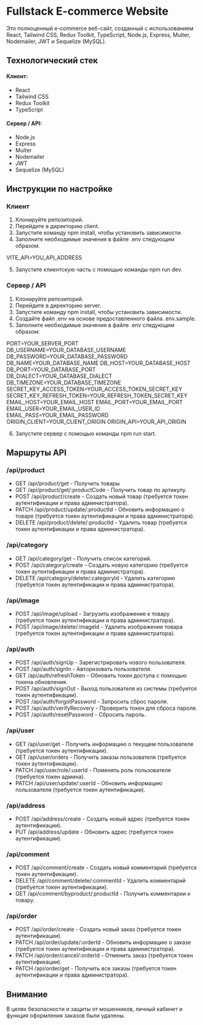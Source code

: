 # Fullstack E-commerce Website

Это полноценный e-commerce веб-сайт, созданный с использованием React, Tailwind CSS, Redux Toolkit, TypeScript, Node.js, Express, Multer, Nodemailer, JWT и Sequelize (MySQL).

## Технологический стек

#### Клиент:

- React
- Tailwind CSS
- Redux Toolkit
- TypeScript

#### Сервер / API:

- Node.js
- Express
- Multer
- Nodemailer
- JWT
- Sequelize (MySQL)

## Инструкции по настройке

### Клиент

1. Клонируйте репозиторий.
2. Перейдите в директорию client.
3. Запустите команду npm install, чтобы установить зависимости.
4. Заполните необходимые значения в файле .env следующим образом.

VITE_API=YOU_API_ADDRESS

5. Запустите клиентскую часть с помощью команды npm run dev.

### Сервер / API
 
1. Клонируйте репозиторий.
2. Перейдите в директорию server.
3. Запустите команду npm install, чтобы установить зависимости.
4. Создайте файл .env на основе предоставленного файла .env.sample.
5. Заполните необходимые значения в файле .env следующим образом:

PORT=YOUR_SERVER_PORT
DB_USERNAME=YOUR_DATABASE_USERNAME
DB_PASSWORD=YOUR_DATABASE_PASSWORD
DB_NAME=YOUR_DATABASE_NAME
DB_HOST=YOUR_DATABASE_HOST
DB_PORT=YOUR_DATABASE_PORT
DB_DIALECT=YOUR_DATABASE_DIALECT
DB_TIMEZONE=YOUR_DATABASE_TIMEZONE
SECRET_KEY_ACCESS_TOKEN=YOUR_ACCESS_TOKEN_SECRET_KEY
SECRET_KEY_REFRESH_TOKEN=YOUR_REFRESH_TOKEN_SECRET_KEY
EMAIL_HOST=YOUR_EMAIL_HOST
EMAIL_PORT=YOUR_EMAIL_PORT
EMAIL_USER=YOUR_EMAIL_USER_ID
EMAIL_PASS=YOUR_EMAIL_PASSWORD
ORIGIN_CLIENT=YOUR_CLIENT_ORIGIN
ORIGIN_API=YOUR_API_ORIGIN

6. Запустите сервер с помощью команды npm run start.

## Маршруты API

### /api/product

- GET /api/product/get - Получить товары
- GET /api/product/get/:productCode - Получить товар по артикулу.
- POST /api/product/create - Создать новый товар (требуется токен аутентификации и права администратора).
- PATCH /api/product/update/:productId - Обновить информацию о товаре (требуется токен аутентификации и права администратора).
- DELETE /api/product/delete/:productId - Удалить товар (требуется токен аутентификации и права администратора).

### /api/category

- GET /api/category/get - Получить список категорий.
- POST /api/category/create - Создать новую категорию (требуется токен аутентификации и права администратора).
- DELETE /api/category/delete/:categoryId - Удалить категорию (требуется токен аутентификации и права администратора).

### /api/image

- POST /api/image/upload - Загрузить изображение к товару (требуется токен аутентификации и права администратора).
- POST /api/image/delete/:imageId - Удалить изображение товара (требуется токен аутентификации и права администратора).

### /api/auth

- POST /api/auth/signUp - Зарегистрировать нового пользователя.
- POST /api/auth/signIn - Авторизовать пользователя.
- GET /api/auth/refreshToken - Обновить токен доступа с помощью токена обновления.
- POST /api/auth/signOut - Выход пользователя из системы (требуется токен аутентификации).
- POST /api/auth/forgotPassword - Запросить сброс пароля.
- POST /api/auth/verifyRecovery - Проверить токен для сброса пароля.
- POST /api/auth/resetPassword - Сбросить пароль.

### /api/user

- GET /api/user/get - Получить информацию о текущем пользователе (требуется токен аутентификации).
- GET /api/user/orders - Получить заказы пользователя (требуется токен аутентификации).
- PATCH /api/user/role/:userId - Поменять роль пользователя (требуется токен админа).
- PATCH /api/user/update/:userId - Обновить информацию пользователя (требуется токен аутентификации).

### /api/address

- POST /api/address/create - Создать новый адрес (требуется токен аутентификации).
- PUT /api/address/update - Обновить адрес (требуется токен аутентификации).

### /api/comment

- POST /api/comment/create - Создать новый комментарий (требуется токен аутентификации).
- DELETE /api/comment/delete/:commentId - Удалить комментарий (требуется токен аутентификации).
- GET /api/comment/byproduct/:productId - Получить комментарии к товару.

### /api/order

- POST /api/order/create - Создать новый заказ (требуется токен аутентификации).
- PATCH /api/order/update/:orderId - Обновить информацию о заказе (требуется токен аутентификации и права администратора).
- PATCH /api/order/cancel/:orderId - Отменить заказ (требуется токен аутентификации).
- PATCH /api/order/get - Получить все заказы (требуется токен аутентификации и права администратора).

## Внимание
В целях безопасности и защиты от мошенников, личный кабинет и функция оформления заказов были удалены.
